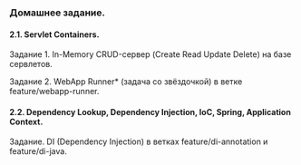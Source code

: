 ### Домашнее задание.

#### 2.1. Servlet Containers.

Задание 1. In-Memory CRUD-сервер (Create Read Update Delete) на базе сервлетов.

Задание 2. WebApp Runner* (задача со звёздочкой) в ветке feature/webapp-runner.

#### 2.2. Dependency Lookup, Dependency Injection, IoC, Spring, Application Context.

Задание. DI (Dependency Injection) в ветках feature/di-annotation и feature/di-java.
